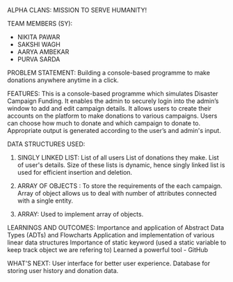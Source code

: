 ALPHA CLANS: MISSION TO SERVE HUMANITY!

TEAM MEMBERS (SY): 
   - NIKITA PAWAR
   - SAKSHI WAGH
   - AARYA AMBEKAR
   - PURVA SARDA

PROBLEM STATEMENT:
Building a console-based programme to make donations anywhere anytime in a click.

FEATURES:
This is a console-based programme which simulates Disaster Campaign Funding.
It enables the admin to securely login into the admin’s window to add and edit campaign details.
It allows users to create their accounts on the platform to make donations to various campaigns.
Users can choose how much to donate and which campaign to donate to.
Appropriate output is generated according to the user’s and admin's input.

DATA STRUCTURES USED:
1. SINGLY LINKED LIST:
  List of all users
  List of donations they make.
  List of user's details.
Size of these lists is dynamic, hence singly linked list is used for efficient insertion and deletion.

2. ARRAY OF OBJECTS : 
  To store the requirements of the each campaign.
Array of object allows us to deal with number of attributes connected with a single entity.

3. ARRAY: 
  Used to implement array of objects.
  
LEARNINGS AND OUTCOMES:
Importance and application of Abstract Data Types (ADTs) and Flowcharts
Application and implementation of various linear data structures
Importance of static keyword (used a static variable to keep track object we are refering to)
Learned a powerful tool - GitHub

WHAT'S NEXT:
User interface for better user experience.
Database for storing user history and donation data.
